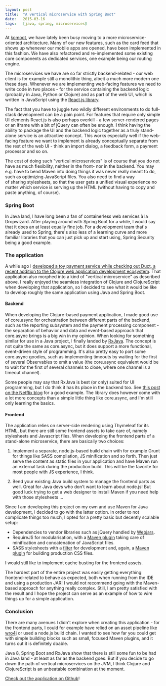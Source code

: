 ```yaml
---
layout: post
title:  "A vertical microservice with Spring Boot"
date:   2015-03-16
tags:   [java, spring, microservices]
---
```


At [komoot](https://www.komoot.de), we have lately been busy moving to a more microservice-oriented architecture. Many of our new features, such as the card feed
that shows up whenever our mobile apps are opened, have been implemented in this fashion. We have also refactored and re-implemented some existing core components as 
dedicated services, one example being our routing engine.  

The microservices we have are so far strictly backend-related - our web client is for example still a monolithic thing, albeit a much more modern one these days. 
Whenever we are implementing web-facing features we need to write code in two places - for the service containing the backend logic (probably in Java, Python or Clojure)
and as part of the web UI, which is written in JavaScript using the [React.js library](http://facebook.github.io/react/).

The fact that you have to juggle two wildly different environments to do full-stack development can be a pain point. For features that require only simple UI elements
React.js is also perhaps overkill - a few server-rendered pages or an iframe with a bit of jQuery can often be enough. I think having the ability to package the UI and 
the backend logic together as a truly stand-alone service is an attractive concept. This works especially well if the web-facing feature we want
to implement is already conceptually separate from the rest of the web UI - think an import dialog, a feedback form, a payment processor and so on.

The cost of doing such "vertical microservices" is of course that you do not have as much flexibility, neither in the front- nor in the backend. 
You may e.g. have to bend Maven into doing things it was never really meant to do, such as optimizing JavaScript files. You also need to find a way  
of sharing stylesheets, so that the user gets a unified visual experience no matter which service is serving up the HTML (without having to copy and paste anything, of course). 

### Spring Boot

In Java land, I have long been a fan of containerless web services à la Dropwizard. After playing around with Spring Boot for a while, I would say that it does
an at least equally fine job. For a development team that's already used to Spring, there's also less of a learning curve and more familiar libraries that you
can just pick up and start using, Spring Security being a good example.

### The application

A while ago I [developed a toy payment service while checking out Duct, a recent addition to the Clojure web application development ecosystem](https://jstaffans.github.io/blog/2015/02/08/duct.html). 
That application also morphed into a kind of "vertical microservice" as described above. I really enjoyed the seamless integration of Clojure and ClojureScript 
when developing that application, so I decided to see what it would be like to develop roughly the same application using Java and Spring Boot. 

#### Backend 

When developing the Clojure-based payment application, I made good use of core.async for orchestration between different parts of the backend, such as 
the reporting subsystem and the payment processing component - the separation of behavior and data and event-based approach that core.async brings 
is a big win in my opinion. When looking for something similar for use in a Java project, I finally landed by [RxJava](https://github.com/ReactiveX/RxJava). 
The concept is not quite the same as core.async, but it does support a more functional, event-driven style of programming. It's also pretty
easy to port some core.async goodies, such as implementing timeouts by waiting for the first of several Observables to emit a value (the core.async equivalent 
would be to wait for the first of several channels to close, where one channel is a timeout channel). 

Some people may say that RxJava is best (or only) suited for UI programming, but I do think it has its place in the backend too. 
See [this post on the Netflix blog](http://techblog.netflix.com/2013/02/rxjava-netflix-api.html) for a good example. The library does however come with 
a lot more concepts than a simple little thing like core.async, and I'm still only learning the basics. 

#### Frontend

The application relies on server-side rendering using Thymeleaf for its HTML, but there are still some frontend assets to take care of, namely stylesheets
and Javascript files. When developing the frontend parts of a stand-alone microservice, there are basically two choices: 

1. Implement a separate, node.js-based build chain with for example Grunt for things like SASS compilation, JS minification and so forth. 
Then just serve the content as static files in your application and have Maven run an external task during the production build. 
This will be the favorite for most people with JS experience, I think.

2. Bend your existing Java build system to manage the frontend parts as well. Great for Java devs who don't want to learn about node.js! 
But good luck trying to get a web designer to install Maven if you need help with those stylesheets ...

Since I am developing this project on my own and use Maven for Java development, I decided to go with the latter option. In order to not complicate things 
too much, I opted for a pretty basic but decently scalable setup:

* Dependencies to vendor libraries such as jQuery handled by [Webjars](http://www.webjars.org).
* RequireJS for modularisation, with a [Maven plugin](https://github.com/bringking/requirejs-maven-plugin) taking care of minification and concatenation of JavaScript files.
* SASS stylesheets with a [filter](https://github.com/darrinholst/sass-java) for development and, again, a [Maven plugin](https://github.com/darrinholst/sass-java/blob/master/sass-java-maven/README.md) for building production CSS files.

I would still like to implement cache busting for the frontend assets. 

The hardest part of the entire project was easily getting everything frontend-related to behave as expected, 
both when running from the IDE and using a production JAR! I would not recommend going with the Maven-based approach 
for anything really complex. Still, I am pretty satisfied with the result and I hope the project can serve as an 
example of how to wire things up for a simple application. 

### Conclusion

There are many avenues I didn't explore when creating this application - for the frontend parts, I could for example have 
relied on an asset pipeline like [wro4j](https://github.com/wro4j/wro4j) or used a node.js build chain. I wanted 
to see how far you could get with simple building blocks such as small, focused Maven plugins, and it turns out it
is definitely doable. 

Java 8, Spring Boot and RxJava show that there is still some fun to be had in Java land - at least as far as the backend goes. 
But if you decide to go down the path of vertical microservices on the JVM, I think Clojure and ClojureScript is an unbeatable 
combination at the moment. 

[Check out the application on Github](https://github.com/jstaffans/pay-me-spring-boot)!

